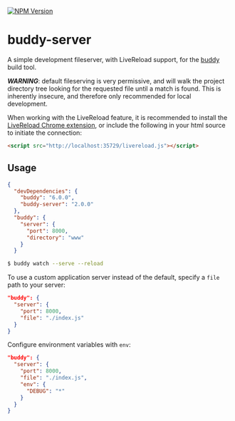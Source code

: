 [![NPM Version](https://img.shields.io/npm/v/buddy-server.svg?style=flat)](https://npmjs.org/package/buddy-server)

# buddy-server

A simple development fileserver, with LiveReload support, for the [buddy](https://github.com/popeindustries/buddy) build tool.

***WARNING***: default fileserving is very permissive, and will walk the project directory tree looking for the requested file until a match is found. This is inherently insecure, and therefore only recommended for local development.

When working with the LiveReload feature, it is recommended to install the [LiveReload Chrome extension](https://chrome.google.com/webstore/detail/livereload/jnihajbhpnppcggbcgedagnkighmdlei?hl=en), or include the following in your html source to initiate the connection:

```html
<script src="http://localhost:35729/livereload.js"></script>
```

## Usage

```json
{
  "devDependencies": {
    "buddy": "6.0.0",
    "buddy-server": "2.0.0"
  },
  "buddy": {
    "server": {
      "port": 8000,
      "directory": "www"
    }
  }
```
```bash
$ buddy watch --serve --reload
```

To use a custom application server instead of the default, specify a `file` path to your server:

```json
"buddy": {
  "server": {
    "port": 8000,
    "file": "./index.js"
  }
}
```

Configure environment variables with `env`:

```json
"buddy": {
  "server": {
    "port": 8000,
    "file": "./index.js",
    "env": {
      "DEBUG": "*"
    }
  }
}
```